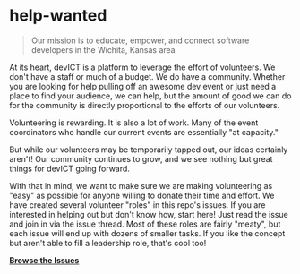 # help-wanted

> Our mission is to educate, empower, and connect software developers in the Wichita, Kansas area

At its heart, devICT is a platform to leverage the effort of volunteers. We don't have a staff or much of a budget. We do have a community. Whether you are looking for help pulling off an awesome dev event or just need a place to find your audience, we can help, but the amount of good we can do for the community is directly proportional to the efforts of our volunteers.

Volunteering is rewarding. It is also a lot of work. Many of the event coordinators who handle our current events are essentially "at capacity."

But while our volunteers may be temporarily tapped out, our ideas certainly aren't! Our community continues to grow, and we see nothing but great things for devICT going forward.

With that in mind, we want to make sure we are making volunteering as "easy" as possible for anyone willing to donate their time and effort. We have created several volunteer "roles" in this repo's issues. If you are interested in helping out but don't know how, start here! Just read the issue and join in via the issue thread. Most of these roles are fairly "meaty", but each issue will end up with dozens of smaller tasks. If you like the concept but aren't able to fill a leadership role, that's cool too!

**[Browse the Issues](https://github.com/devict/help-wanted/issues)**
